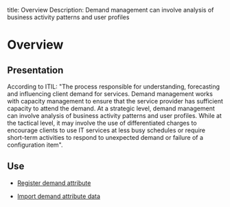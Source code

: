 title: Overview
Description: Demand management can involve analysis of business activity patterns and user profiles
# Overview

Presentation
----------------

According to ITIL: "The process responsible for understanding, forecasting and
influencing client demand for services. Demand management works with capacity
management to ensure that the service provider has sufficient capacity to attend
the demand. At a strategic level, demand management can involve analysis of
business activity patterns and user profiles. While at the tactical level, it
may involve the use of differentiated charges to encourage clients to use IT
services at less busy schedules or require short-term activities to respond to
unexpected demand or failure of a configuration item".

Use
-------

- [Register demand attribute](/en-us/4biz-helium/processes/demand/use/register-demand-attribute.html)

- [Import demand attribute data](/en-us/4biz-helium/processes/demand/use/import-demand-attibute-data.html)
